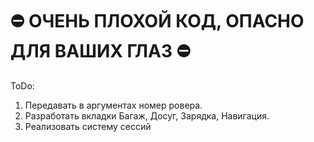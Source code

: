 # &#9940; ОЧЕНЬ ПЛОХОЙ КОД, ОПАСНО ДЛЯ ВАШИХ ГЛАЗ &#9940;
ToDo:
1) Передавать в аргументах номер ровера.
2) Разработать вкладки Багаж, Досуг, Зарядка, Навигация.
3) Реализовать систему сессий
